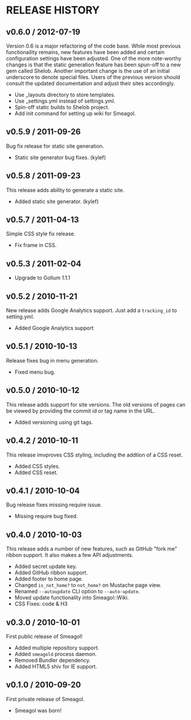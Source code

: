 # RELEASE HISTORY

## v0.6.0 / 2012-07-19

Version 0.6 is a major refactoring of the code base. While most previous
functionaility remains, new features have been added and certain configuration
settings have been adjusted. One of the more note-worthy changes is that
the static generation feature has been spun-off to a new gem called Shelob.
Another important change is the use of an initial underscore to denote special
files. Users of the previous version should consult the updated documentation
and adjust their sites accordingly.

* Use _layouts directory to store templates.
* Use _settings.yml instead of settings.yml.
* Spin-off static builds to Shelob project.
* Add init command for setting up wiki for Smeagol.


## v0.5.9 / 2011-09-26

Bug fix release for static site generation.

* Static site generator bug fixes. (kylef)


## v0.5.8 / 2011-09-23

This release adds ability to generate a static site.

* Added static site generator. (kylef)


## v0.5.7 / 2011-04-13

Simple CSS style fix release. 

* Fix frame in CSS.


## v0.5.3 / 2011-02-04

* Upgrade to Gollum 1.1.1


## v0.5.2 / 2010-11-21

New release adds Google Analytics support. Just
add a `tracking_id` to setting.yml.

* Added Google Analytics support


## v0.5.1 / 2010-10-13

Release fixes bug in menu generation.

* Fixed menu bug.


## v0.5.0 / 2010-10-12

This release adds support for site versions. The old
versions of pages can be viewed by providing the commit
id or tag name in the URL.

* Added versioning using git tags.


## v0.4.2 / 2010-10-11

This release imvproves CSS styling, including the addtion
of a CSS reset.

* Added CSS styles.
* Added CSS reset.


## v0.4.1 / 2010-10-04

Bug release fixes missing require issue.

* Missing require bug fixed.


## v0.4.0 / 2010-10-03

This release adds a number of new features, such as
GitHub "fork me" ribbon support. It also makes a few 
API adjustments.

* Added secret update key.
* Added GitHub ribbon support.
* Added footer to home page.
* Changed `is_not_home?` to `not_home?` on Mustache page view.
* Renamed `--autoupdate` CLI option to `--auto-update`.
* Moved update functionality into Smeagol::Wiki.
* CSS Fixes: code & H3


## v0.3.0 / 2010-10-01

First public release of Smeagol!

* Added multiple repository support.
* Added `smeagold` process daemon.
* Removed Bundler dependency.
* Added HTML5 shiv for IE support.


## v0.1.0 / 2010-09-20

First private release of Smeagol.

* Smeagol was born!

